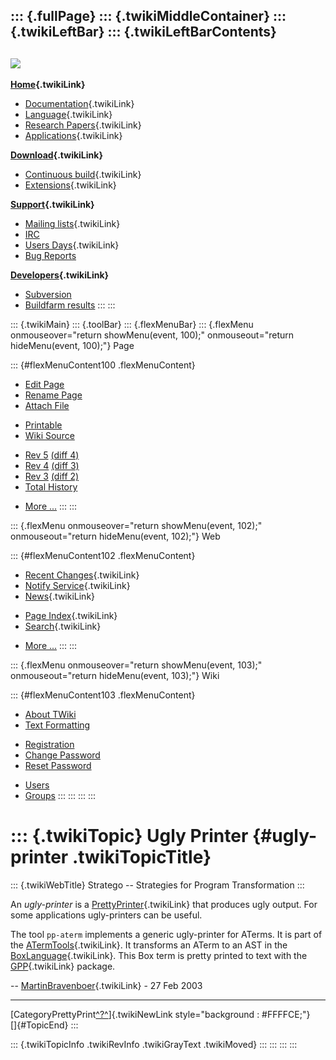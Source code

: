 ::: {.fullPage}
::: {.twikiMiddleContainer}
::: {.twikiLeftBar}
::: {.twikiLeftBarContents}
  ----------------------------------------------------------------------------------
  [![](../pub/Stratego/StrategoLogo/StrategoLogoTextlessWhite-100px.png)](WebHome)
  ----------------------------------------------------------------------------------

**[Home](WebHome){.twikiLink}**

-   [Documentation](StrategoDocumentation){.twikiLink}
-   [Language](StrategoLanguage){.twikiLink}
-   [Research Papers](StrategoPublications){.twikiLink}
-   [Applications](StrategoApplication){.twikiLink}

**[Download](StrategoDownload){.twikiLink}**

-   [Continuous build](ContinuousBuild){.twikiLink}
-   [Extensions](AdditionalPackageDownload){.twikiLink}

**[Support](StrategoSupport){.twikiLink}**

-   [Mailing lists](MailingList){.twikiLink}
-   [IRC](irc://irc.freenode.net/#stratego)
-   [Users Days](StrategoUsersDay){.twikiLink}
-   [Bug Reports](http://yellowgrass.org/project/StrategoXT)

**[Developers](StrategoDev){.twikiLink}**

-   [Subversion](https://svn.strategoxt.org/repos/StrategoXT/strategoxt/trunk)
-   [Buildfarm
    results](http://hydra.nixos.org/jobset/strategoxt/strategoxt-release/all)
:::
:::

::: {.twikiMain}
::: {.toolBar}
::: {.flexMenuBar}
::: {.flexMenu onmouseover="return showMenu(event, 100);" onmouseout="return hideMenu(event, 100);"}
Page

::: {#flexMenuContent100 .flexMenuContent}
-   [Edit
    Page](http://www.program-transformation.org/edit/Stratego/UglyPrinter?t=1536825715)
-   [Rename
    Page](http://www.program-transformation.org/rename/Stratego/UglyPrinter)
-   [Attach
    File](http://www.program-transformation.org/attach/Stratego/UglyPrinter)

<!-- -->

-   [Printable](http://www.program-transformation.org/view/Stratego/UglyPrinter?skin=print.pattern)
-   [Wiki
    Source](http://www.program-transformation.org/view/Stratego/UglyPrinter?skin=text&raw=on&contenttype=text/plain)

<!-- -->

-   [Rev
    5](http://www.program-transformation.org/view/Stratego/UglyPrinter?rev=1.5)
    [(diff 4)](http://www.program-transformation.org/rdiff/Stratego/UglyPrinter?rev1=1.5&rev2=1.4)
-   [Rev
    4](http://www.program-transformation.org/view/Stratego/UglyPrinter?rev=1.4)
    [(diff 3)](http://www.program-transformation.org/rdiff/Stratego/UglyPrinter?rev1=1.4&rev2=1.3)
-   [Rev
    3](http://www.program-transformation.org/view/Stratego/UglyPrinter?rev=1.3)
    [(diff 2)](http://www.program-transformation.org/rdiff/Stratego/UglyPrinter?rev1=1.3&rev2=1.2)
-   [Total
    History](http://www.program-transformation.org/rdiff/Stratego/UglyPrinter)

<!-- -->

-   [More
    \...](http://www.program-transformation.org/oops/Stratego/UglyPrinter?template=oopsmore&param1=1.5&param2=1.5)
:::
:::

::: {.flexMenu onmouseover="return showMenu(event, 102);" onmouseout="return hideMenu(event, 102);"}
Web

::: {#flexMenuContent102 .flexMenuContent}
-   [Recent Changes](WebChanges){.twikiLink}
-   [Notify Service](WebNotify){.twikiLink}
-   [News](WebNews){.twikiLink}

<!-- -->

-   [Page Index](WebIndex){.twikiLink}
-   [Search](WebSearch){.twikiLink}

<!-- -->

-   [More
    \...](http://www.program-transformation.org/oops/Stratego/UglyPrinter?template=oopsmore&param1=1.5&param2=1.5)
:::
:::

::: {.flexMenu onmouseover="return showMenu(event, 103);" onmouseout="return hideMenu(event, 103);"}
Wiki

::: {#flexMenuContent103 .flexMenuContent}
-   [About
    TWiki](http://www.program-transformation.org/view/TWiki/WebHome)
-   [Text
    Formatting](http://www.program-transformation.org/view/TWiki/TextFormattingRules)

<!-- -->

-   [Registration](http://www.program-transformation.org/view/TWiki/TWikiRegistration)
-   [Change
    Password](http://www.program-transformation.org/view/TWiki/ChangePassword)
-   [Reset
    Password](http://www.program-transformation.org/view/TWiki/ResetPassword)

<!-- -->

-   [Users](http://www.program-transformation.org/view/Main/TWikiUsers)
-   [Groups](http://www.program-transformation.org/view/Main/TWikiGroups)
:::
:::
:::
:::

::: {.twikiTopic}
Ugly Printer {#ugly-printer .twikiTopicTitle}
============

::: {.twikiWebTitle}
Stratego \-- Strategies for Program Transformation
:::

An *ugly-printer* is a [PrettyPrinter](PrettyPrinter){.twikiLink} that
produces ugly output. For some applications ugly-printers can be useful.

The tool `pp-aterm` implements a generic ugly-printer for ATerms. It is
part of the [ATermTools](../Tools/ATermTools){.twikiLink}. It transforms
an ATerm to an AST in the
[BoxLanguage](../Tools/BoxLanguage){.twikiLink}. This Box term is pretty
printed to text with the [GPP](../Tools/GPP){.twikiLink} package.

\-- [MartinBravenboer](../Main/MartinBravenboer){.twikiLink} - 27 Feb
2003

------------------------------------------------------------------------

[CategoryPrettyPrint[^?^](http://www.program-transformation.org/edit/Stratego/CategoryPrettyPrint?topicparent=Stratego.UglyPrinter)]{.twikiNewLink
style="background : #FFFFCE;"}\
[]{#TopicEnd}
:::

::: {.twikiTopicInfo .twikiRevInfo .twikiGrayText .twikiMoved}
:::
:::
:::
:::
